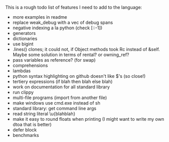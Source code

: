 
This is a rough todo list of features I need to add to the language:

* more examples in readme
* replace weak\_debug with a vec of debug spans
* negative indexing a la python (check [::-1])
* generators
* dictionaries
* use bigint
* .lines() clones; it could not, if Object methods took Rc instead of &self. Maybe some solution in terms of rental? or owning_ref?
* pass variables as reference? (for swap)
* comprehensions
* lambdas
* python syntax highlighting on github doesn't like $'s (so close!)
* tertiery expressions (if blah then blah else blah)
* work on documentation for all standard library
* run clippy
* multi-file programs (import from another file)
* make windows use cmd.exe instead of sh
* standard library: get command line args
* read string literal \u{blahblah}
* make it easy to round floats when printing (I might want to write my own dtoa that is better)
* defer block
* benchmarks
